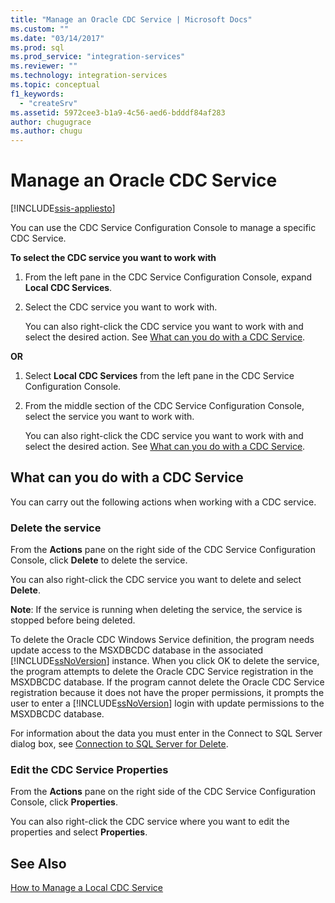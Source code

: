 ```yaml
---
title: "Manage an Oracle CDC Service | Microsoft Docs"
ms.custom: ""
ms.date: "03/14/2017"
ms.prod: sql
ms.prod_service: "integration-services"
ms.reviewer: ""
ms.technology: integration-services
ms.topic: conceptual
f1_keywords: 
  - "createSrv"
ms.assetid: 5972cee3-b1a9-4c56-aed6-bdddf84af283
author: chugugrace
ms.author: chugu
---
```

# Manage an Oracle CDC Service

[!INCLUDE[ssis-appliesto](../../includes/applies-to-version/sqlserver-ssis.md)]


  You can use the CDC Service Configuration Console to manage a specific CDC Service.  
  
 **To select the CDC service you want to work with**  
  
1.  From the left pane in the CDC Service Configuration Console, expand **Local CDC Services**.  
  
2.  Select the CDC service you want to work with.  
  
     You can also right-click the CDC service you want to work with and select the desired action. See [What can you do with a CDC Service](../../integration-services/change-data-capture/manage-an-oracle-cdc-service.md#BKMK_WhatcandowithCDCService).  
  
 **OR**  
  
1.  Select **Local CDC Services** from the left pane in the CDC Service Configuration Console.  
  
2.  From the middle section of the CDC Service Configuration Console, select the service you want to work with.  
  
     You can also right-click the CDC service you want to work with and select the desired action. See [What can you do with a CDC Service](../../integration-services/change-data-capture/manage-an-oracle-cdc-service.md#BKMK_WhatcandowithCDCService).  
  
##  <a name="BKMK_WhatcandowithCDCService"></a> What can you do with a CDC Service  
 You can carry out the following actions when working with a CDC service.  
  
### Delete the service  
 From the **Actions** pane on the right side of the CDC Service Configuration Console, click **Delete** to delete the service.  
  
 You can also right-click the CDC service you want to delete and select **Delete**.  
  
 **Note**: If the service is running when deleting the service, the service is stopped before being deleted.  
  
 To delete the Oracle CDC Windows Service definition, the program needs update access to the MSXDBCDC database in the associated [!INCLUDE[ssNoVersion](../../includes/ssnoversion-md.md)] instance. When you click OK to delete the service, the program attempts to delete the Oracle CDC Service registration in the MSXDBCDC database. If the program cannot delete the Oracle CDC Service registration because it does not have the proper permissions, it prompts the user to enter a [!INCLUDE[ssNoVersion](../../includes/ssnoversion-md.md)] login with update permissions to the MSXDBCDC database.  
  
 For information about the data you must enter in the Connect to SQL Server dialog box, see [Connection to SQL Server for Delete](../../integration-services/change-data-capture/connection-to-sql-server-for-delete.md).  
  
### Edit the CDC Service Properties  
 From the **Actions** pane on the right side of the CDC Service Configuration Console, click **Properties**.  
  
 You can also right-click the CDC service where you want to edit the properties and select **Properties**.  
  
## See Also  
 [How to Manage a Local CDC Service](../../integration-services/change-data-capture/how-to-manage-a-local-cdc-service.md)  
  
  
